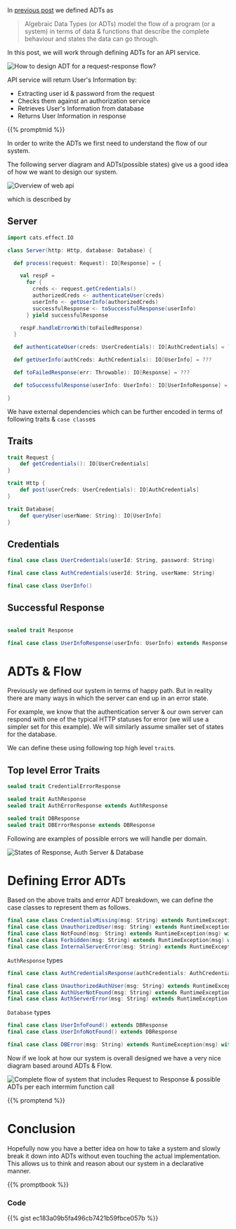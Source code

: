 <!--
.. title: ADTs in Practice
.. slug: adts-in-practice
.. date: 2020-05-24 17:50:02 UTC+02:00
.. tags: software design, functional programming, programming, scala, FP for sceptics
.. category: 
.. link: 
.. description: How to use Algebraic Data Types (ADTs) in a real world appliation like a web api? I discuss that in this post.
.. type: text
-->

In [previous post](/posts/introduction-to-adts) we defined ADTs as

> Algebraic Data Types (or ADTs) model the flow of a program (or a system) in terms of data & functions that describe the complete behaviour and states the data can go through.

In this post, we will work through defining ADTs for an API service.

![How to design ADT for a request-response flow?](/images/adt-server.png)

API service will return User's Information by:

- Extracting user id & password from the request
- Checks them against an authorization service
- Retrieves User's Information from database
- Returns User Information in response

{{% promptmid %}}

In order to write the ADTs we first need to understand the flow of our system.

The following server diagram and ADTs(possible states) give us a good idea of how we want to design our system.

![Overview of web api](/images/adt-flow-overview.png)

which is described by

## Server

```scala
import cats.effect.IO

class Server(http: Http, database: Database) {

  def process(request: Request): IO[Response] = {

    val respF =
      for {
        creds <- request.getCredentials()
        authorizedCreds <- authenticateUser(creds)
        userInfo <- getUserInfo(authorizedCreds)
        successfulResponse <- toSuccessfulResponse(userInfo)
      } yield successfulResponse

    respF.handleErrorWith(toFailedResponse)
  }

  def authenticateUser(creds: UserCredentials): IO[AuthCredentials] = ???

  def getUserInfo(authCreds: AuthCredentials): IO[UserInfo] = ???

  def toFailedResponse(err: Throwable): IO[Response] = ???

  def toSuccessfulResponse(userInfo: UserInfo): IO[UserInfoResponse] = ???

}
```

We have external dependencies which can be further encoded in terms of following traits & `case class`es

## Traits

```scala
trait Request {
    def getCredentials(): IO[UserCredentials]
}

trait Http {
    def post(userCreds: UserCredentials): IO[AuthCredentials]
}

trait Database{
    def queryUser(userName: String): IO[UserInfo]
}
```

## Credentials

```scala
final case class UserCredentials(userId: String, password: String)

final case class AuthCredentials(userId: String, userName: String)

final case class UserInfo()
```

## Successful Response

```scala

sealed trait Response

final case class UserInfoResponse(userInfo: UserInfo) extends Response
```

# ADTs & Flow

Previously we defined our system in terms of happy path. But in reality there are many ways in which the server can end up in an error state. 

For example, we know that the authentication server & our own server can respond with one of the typical HTTP statuses for error (we will use a simpler set for this example). We will similarly assume smaller set of states for the database.

We can define these using following top high level `trait`s.

## Top level Error Traits

```scala
sealed trait CredentialErrorResponse

sealed trait AuthResponse
sealed trait AuthErrorResponse extends AuthResponse

sealed trait DBResponse
sealed trait DBErrorResponse extends DBResponse
```

Following are examples of possible errors we will handle per domain.

![States of Response, Auth Server & Database](/images/adt-error-states.png)

# Defining Error ADTs

Based on the above traits and error ADT breakdown, we can define the case classes to represent them as follows.

```scala
final case class CredentialsMissing(msg: String) extends RuntimeException(msg) with CredentialErrorResponse
final case class UnauthorizedUser(msg: String) extends RuntimeException(msg) with CredentialErrorResponse
final case class NotFound(msg: String) extends RuntimeException(msg) with CredentialErrorResponse
final case class Forbidden(msg: String) extends RuntimeException(msg) with CredentialErrorResponse
final case class InternalServerError(msg: String) extends RuntimeException(msg) with CredentialErrorResponse
```

`AuthResponse` types

```scala
final case class AuthCredentialsResponse(authCredentials: AuthCredentials) extends AuthResponse

final case class UnauthorizedAuthUser(msg: String) extends RuntimeException(msg: String) with AuthErrorResponse
final case class AuthUserNotFound(msg: String) extends RuntimeException(msg: String) with AuthErrorResponse
final case class AuthServerError(msg: String) extends RuntimeException(msg: String) with AuthErrorResponse
```

`Database` types

```scala
final case class UserInfoFound() extends DBResponse
final case class UserInfoNotFound() extends DBResponse

final case class DBError(msg: String) extends RuntimeException(msg) with DBErrorResponse
```

Now if we look at how our system is overall designed we have a very nice diagram based around ADTs & Flow.

![Complete flow of system that includes Request to Response & possible ADTs per each intermim function call](/images/adt-complete-flow.png)

{{% promptend %}}

# Conclusion

Hopefully now you have a better idea on how to take a system and slowly break it down into ADTs without even touching the actual implementation. This allows us to think and reason about our system in a declarative manner.

{{% promptbook %}}

### Code

{{% gist ec183a09b5fa496cb7421b59fbce057b %}}